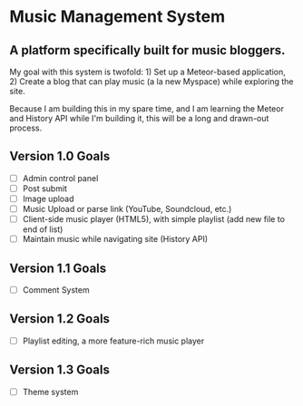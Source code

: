 # Music Management System

## A platform specifically built for music bloggers.

My goal with this system is twofold: 1) Set up a Meteor-based application, 2) Create a blog that can play music (a la new Myspace) while exploring the site.

Because I am building this in my spare time, and I am learning the Meteor and History API while I'm building it, this will be a long and drawn-out process.

## Version 1.0 Goals

- [ ] Admin control panel
- [ ] Post submit
- [ ] Image upload
- [ ] Music Upload or parse link (YouTube, Soundcloud, etc.)
- [ ] Client-side music player (HTML5), with simple playlist (add new file to end of list)
- [ ] Maintain music while navigating site (History API)

## Version 1.1 Goals

- [ ] Comment System

## Version 1.2 Goals

- [ ] Playlist editing, a more feature-rich music player

## Version 1.3 Goals

- [ ] Theme system
